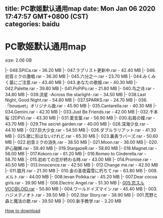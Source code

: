 
title: PC歌姬默认通用map
date: Mon Jan 06 2020 17:47:57 GMT+0800 (CST)    
categories: baidu
---

# PC歌姬默认通用map
size: 2.06 GB
 
 
|- 048.SPiCa.rar - 36.20 MB
|- 047.ラブリスト更新中.rar - 42.40 MB
|- 046.初音ミクの激唱.rar - 36.30 MB
|- 045.六分之一.rar - 23.70 MB
|- 044.みくみく菌にご注意.rar - 43.40 MB
|- 043.あなたの歌姫.rar - 40.30 MB
|- 042.Palette.rar - 39.80 MB
|- 041.PoPiPo.rar - 21.80 MB
|- 040.鸟之诗.rar - 34.80 MB
|- 039.流星 -Across the starlight-.rar - 34.50 MB
|- 038.Last Night, Good Night.rar - 54.80 MB
|- 037.SPARKS.rar - 24.70 MB
|- 036.「bouquet」オリジナル曲.rar - 45.90 MB
|- 035.Cantarella.rar - 40.30 MB
|- 034.Gemini.rar - 42.10 MB
|- 033.Just Be Friends.rar - 42.00 MB
|- 032.千本桜 (2DPV).rar - 43.30 MB
|- 031.愛言葉.rar - 56.90 MB
|- 030.右肩の蝶.rar - 43.70 MB
|- 029.The secret garden.rar - 40.00 MB
|- 028.深海少女.rar - 44.10 MB
|- 027.巨大少女.rar - 54.50 MB
|- 026.ダブルラリアット.rar - 41.30 MB
|- 025.歌に形はないけれど.rar - 65.30 MB
|- 023.裏表ラバーズ.rar - 50.60 MB
|- 022.初音ミクの消失.rar - 38.50 MB
|- 021.Moon.rar - 36.00 MB
|- 020.炉心融解.rar - 59.40 MB
|- 019.StargazeR.rar - 58.60 MB
|- 018.Magnet.rar - 56.00 MB
|- 017.Kokoro.rar - 61.20 MB
|- 016.Romeo to Cinderella.rar - 58.70 MB
|- 015.初めての恋が終わる時.rar - 43.00 MB
|- 014.Promise.rar - 40.50 MB
|- 013.Innocence.rar - 42.50 MB
|- 012.Change me.rar - 42.50 MB
|- 011.胧月.rar - 21.30 MB
|- 010.金の圣夜霜雪に朽ちて.rar - 63.80 MB
|- 009.メルト.rar - 44.00 MB
|- 008.Ievan Polkka.rar - 45.20 MB
|- 007.Dear cocoa girls.rar - 39.90 MB
|- 006.Electric Angel.rar - 51.30 MB
|- 005.恋スルVOC@LOID.rar - 50.80 MB
|- 004.ワールドイズマイン.rar - 45.40 MB
|- 003.ハジメテノオト.rar - 39.50 MB
|- 002.Star Story.rar - 38.90 MB
|- 001.荒野と森と魔法の歌.rar - 39.50 MB
|- 000.新手教学.rar - 3.20 MB

[How to download](https://bpcam.bemobtrk.com/go/2ceec3aa-1ca2-46d6-b9ff-aaa5c184517c?jno=2692)